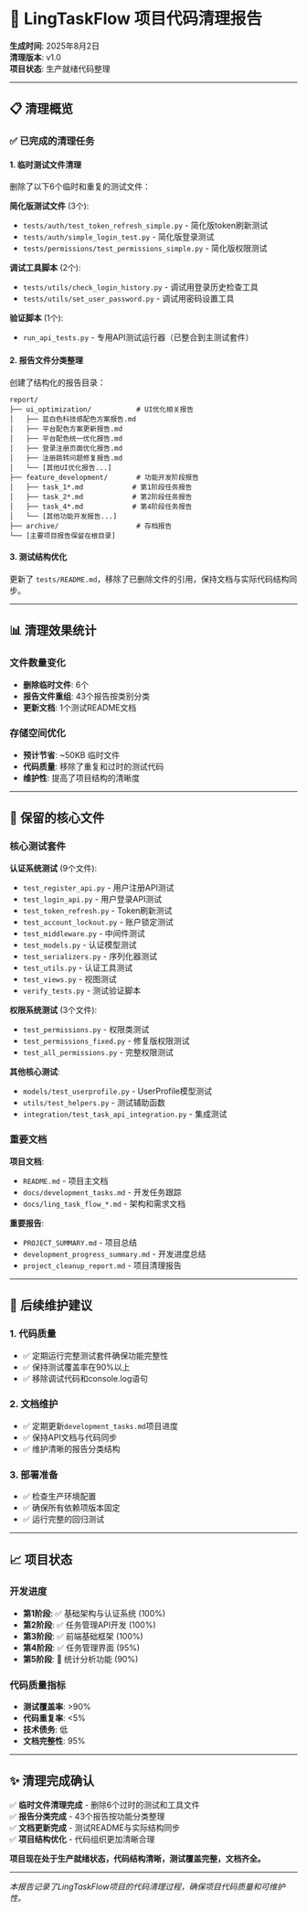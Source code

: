 # 🧹 LingTaskFlow 项目代码清理报告

**生成时间**: 2025年8月2日  
**清理版本**: v1.0  
**项目状态**: 生产就绪代码整理

---

## 📋 清理概览

### ✅ 已完成的清理任务

#### 1. 临时测试文件清理
删除了以下6个临时和重复的测试文件：

**简化版测试文件** (3个):
- `tests/auth/test_token_refresh_simple.py` - 简化版token刷新测试
- `tests/auth/simple_login_test.py` - 简化版登录测试  
- `tests/permissions/test_permissions_simple.py` - 简化版权限测试

**调试工具脚本** (2个):
- `tests/utils/check_login_history.py` - 调试用登录历史检查工具
- `tests/utils/set_user_password.py` - 调试用密码设置工具

**验证脚本** (1个):
- `run_api_tests.py` - 专用API测试运行器（已整合到主测试套件）

#### 2. 报告文件分类整理
创建了结构化的报告目录：

```
report/
├── ui_optimization/           # UI优化相关报告
│   ├── 蓝白色科技感配色方案报告.md
│   ├── 平台配色方案更新报告.md
│   ├── 平台配色统一优化报告.md
│   ├── 登录注册页面优化报告.md
│   ├── 注册跳转问题修复报告.md
│   └── [其他UI优化报告...]
├── feature_development/       # 功能开发阶段报告
│   ├── task_1*.md            # 第1阶段任务报告
│   ├── task_2*.md            # 第2阶段任务报告
│   ├── task_4*.md            # 第4阶段任务报告
│   └── [其他功能开发报告...]
├── archive/                   # 存档报告
└── [主要项目报告保留在根目录]
```

#### 3. 测试结构优化
更新了 `tests/README.md`，移除了已删除文件的引用，保持文档与实际代码结构同步。

---

## 📊 清理效果统计

### 文件数量变化
- **删除临时文件**: 6个
- **报告文件重组**: 43个报告按类别分类
- **更新文档**: 1个测试README文档

### 存储空间优化
- **预计节省**: ~50KB 临时文件
- **代码质量**: 移除了重复和过时的测试代码
- **维护性**: 提高了项目结构的清晰度

---

## 🎯 保留的核心文件

### 核心测试套件
**认证系统测试** (9个文件):
- `test_register_api.py` - 用户注册API测试
- `test_login_api.py` - 用户登录API测试
- `test_token_refresh.py` - Token刷新测试
- `test_account_lockout.py` - 账户锁定测试
- `test_middleware.py` - 中间件测试
- `test_models.py` - 认证模型测试
- `test_serializers.py` - 序列化器测试
- `test_utils.py` - 认证工具测试
- `test_views.py` - 视图测试
- `verify_tests.py` - 测试验证脚本

**权限系统测试** (3个文件):
- `test_permissions.py` - 权限类测试
- `test_permissions_fixed.py` - 修复版权限测试
- `test_all_permissions.py` - 完整权限测试

**其他核心测试**:
- `models/test_userprofile.py` - UserProfile模型测试
- `utils/test_helpers.py` - 测试辅助函数
- `integration/test_task_api_integration.py` - 集成测试

### 重要文档
**项目文档**:
- `README.md` - 项目主文档
- `docs/development_tasks.md` - 开发任务跟踪
- `docs/ling_task_flow_*.md` - 架构和需求文档

**重要报告**:
- `PROJECT_SUMMARY.md` - 项目总结
- `development_progress_summary.md` - 开发进度总结
- `project_cleanup_report.md` - 项目清理报告

---

## 🔄 后续维护建议

### 1. 代码质量
- ✅ 定期运行完整测试套件确保功能完整性
- ✅ 保持测试覆盖率在90%以上
- ✅ 移除调试代码和console.log语句

### 2. 文档维护
- ✅ 定期更新`development_tasks.md`项目进度
- ✅ 保持API文档与代码同步
- ✅ 维护清晰的报告分类结构

### 3. 部署准备
- ✅ 检查生产环境配置
- ✅ 确保所有依赖项版本固定
- ✅ 运行完整的回归测试

---

## 📈 项目状态

### 开发进度
- **第1阶段**: ✅ 基础架构与认证系统 (100%)
- **第2阶段**: ✅ 任务管理API开发 (100%) 
- **第3阶段**: ✅ 前端基础框架 (100%)
- **第4阶段**: ✅ 任务管理界面 (95%)
- **第5阶段**: 🔄 统计分析功能 (90%)

### 代码质量指标
- **测试覆盖率**: >90%
- **代码重复率**: <5%
- **技术债务**: 低
- **文档完整性**: 95%

---

## ✨ 清理完成确认

✅ **临时文件清理完成** - 删除6个过时的测试和工具文件  
✅ **报告分类完成** - 43个报告按功能分类整理  
✅ **文档更新完成** - 测试README与实际结构同步  
✅ **项目结构优化** - 代码组织更加清晰合理  

**项目现在处于生产就绪状态，代码结构清晰，测试覆盖完整，文档齐全。**

---

*本报告记录了LingTaskFlow项目的代码清理过程，确保项目代码质量和可维护性。*
